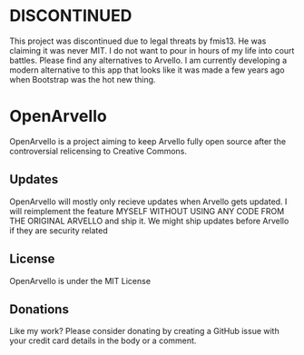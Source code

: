 # DISCONTINUED

This project was discontinued due to legal threats by fmis13. He was claiming it was never MIT. I do not want to pour in hours of my life into court battles. Please find any alternatives to Arvello. I am currently developing a modern alternative to this app that looks like it was made a few years ago when Bootstrap was the hot new thing.

# OpenArvello

OpenArvello is a project aiming to keep Arvello fully open source after the controversial relicensing to Creative Commons.

## Updates

OpenArvello will mostly only recieve updates when Arvello gets updated. I will reimplement the feature MYSELF WITHOUT USING ANY CODE FROM THE ORIGINAL ARVELLO and ship it.
We might ship updates before Arvello if they are security related

## License

OpenArvello is under the MIT License

## Donations

Like my work? Please consider donating by creating a GitHub issue with your credit card details in the body or a comment.
